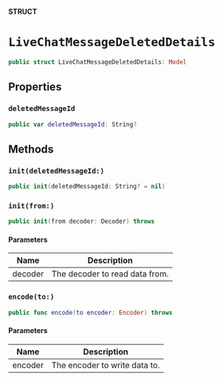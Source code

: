 **STRUCT**

# `LiveChatMessageDeletedDetails`

```swift
public struct LiveChatMessageDeletedDetails: Model
```

## Properties
### `deletedMessageId`

```swift
public var deletedMessageId: String?
```

## Methods
### `init(deletedMessageId:)`

```swift
public init(deletedMessageId: String? = nil)
```

### `init(from:)`

```swift
public init(from decoder: Decoder) throws
```

#### Parameters

| Name | Description |
| ---- | ----------- |
| decoder | The decoder to read data from. |

### `encode(to:)`

```swift
public func encode(to encoder: Encoder) throws
```

#### Parameters

| Name | Description |
| ---- | ----------- |
| encoder | The encoder to write data to. |